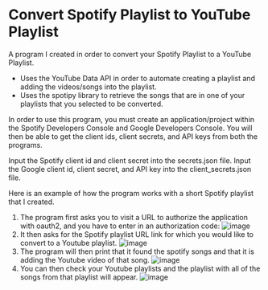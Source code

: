 # Convert Spotify Playlist to YouTube Playlist

A program I created in order to convert your Spotify Playlist to a YouTube Playlist.
- Uses the YouTube Data API in order to automate creating a playlist and adding the videos/songs into the playlist.
- Uses the spotipy library to retrieve the songs that are in one of your playlists that you selected to be converted.

In order to use this program, you must create an application/project within the Spotify Developers Console and Google Developers Console.
You will then be able to get the client ids, client secrets, and API keys from both the programs.

Input the Spotify client id and client secret into the secrets.json file.
Input the Google client id, client secret, and API key into the client_secrets.json file.

Here is an example of how the program works with a short Spotify playlist that I created.
1. The program first asks you to visit a URL to authorize the application with oauth2, and you have to enter in an authorization code:
![image](https://user-images.githubusercontent.com/90528127/137650570-9ed85c77-40f0-4189-9b3e-e2021b409f62.png)
2. It then asks for the Spotify playlist URL link for which you would like to convert to a Youtube playlist.
![image](https://user-images.githubusercontent.com/90528127/137650605-ec2bd04c-3851-4c2d-96c3-d959cf2ecce5.png)
3. The program will then print that it found the spotify songs and that it is adding the Youtube video of that song.
![image](https://user-images.githubusercontent.com/90528127/137650642-b5f75de8-b106-4c10-87ab-9a3d3bb3b497.png)
4. You can then check your Youtube playlists and the playlist with all of the songs from that playlist will appear.
![image](https://user-images.githubusercontent.com/90528127/137650685-472c2b4a-6d92-4696-976d-a3b3899d3197.png)
